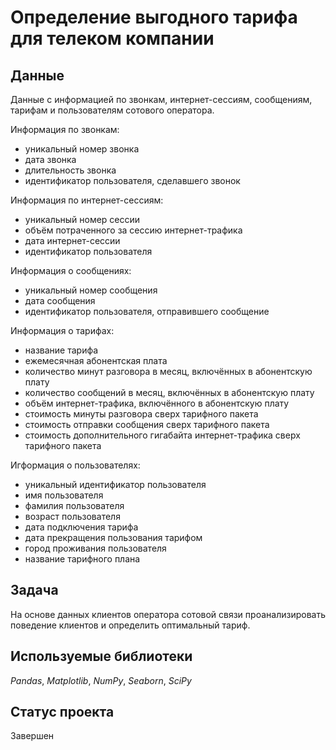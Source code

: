 # Определение выгодного тарифа для телеком компании

## Данные

Данные с информацией по звонкам, интернет-сессиям, сообщениям, тарифам и пользователям сотового оператора.

Информация по звонкам:
* уникальный номер звонка
* дата звонка
* длительность звонка
* идентификатор пользователя, сделавшего звонок

Информация по интернет-сессиям:
* уникальный номер сессии
* объём потраченного за сессию интернет-трафика
* дата интернет-сессии
* идентификатор пользователя 

Информация о сообщениях:
* уникальный номер сообщения
* дата сообщения
* идентификатор пользователя, отправившего сообщение

Информация о тарифах:
* название тарифа
* ежемесячная абонентская плата
* количество минут разговора в месяц, включённых в абонентскую плату
* количество сообщений в месяц, включённых в абонентскую плату
* объём интернет-трафика, включённого в абонентскую плату 
* стоимость минуты разговора сверх тарифного пакета
* стоимость отправки сообщения сверх тарифного пакета
* стоимость дополнительного гигабайта интернет-трафика сверх тарифного пакета

Игформация о пользователях:
* уникальный идентификатор пользователя
* имя пользователя
* фамилия пользователя
* возраст пользователя
* дата подключения тарифа
* дата прекращения пользования тарифом
* город проживания пользователя
* название тарифного плана

## Задача

На основе данных клиентов оператора сотовой связи проанализировать поведение клиентов и определить оптимальный тариф.

## Используемые библиотеки

_Pandas_, _Matplotlib_, _NumPy_, _Seaborn_, _SciPy_

## Статус проекта

Завершен
